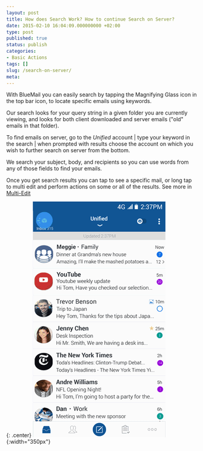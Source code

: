 ```yaml
---
layout: post
title: How does Search Work? How to continue Search on Server?
date: 2015-02-10 16:04:09.000000000 +02:00
type: post
published: true
status: publish
categories:
- Basic Actions
tags: []
slug: /search-on-server/
meta:
---
```


With BlueMail you can easily search by tapping the Magnifying Glass icon in the top bar icon, to locate specific emails using keywords.

Our search looks for your query string in a given folder you are currently viewing, and looks for both client downloaded and server emails ("old" emails in that folder).

To find emails on server, go to the *Unified* account \| type your keyword in the search | when prompted with results choose the account on which you wish to further search on server from the bottom.

We search your subject, body, and recipients so you can use words from any of those fields to find your emails.

Once you get search results you can tap to see a specific mail, or long tap to multi edit and perform actions on some or all of the results. See more in [Multi-Edit](/faq/how-to-get-to-multi-edit-for-search-results)

{: .center}
![Search](/assets/Search_BM.gif){:width="350px"}